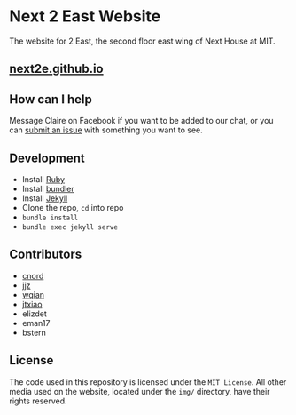 # Next 2 East Website

The website for 2 East, the second floor east wing of Next House at MIT.

## [next2e.github.io](http://next2e.github.io)

## How can I help

Message Claire on Facebook if you want to be added to our chat, or you can
[submit an issue](https://github.com/next2e/next2e.github.io/issues) with
something you want to see.

## Development

- Install [Ruby][ruby]
- Install [bundler][bundler]
- Install [Jekyll][jekyll]
- Clone the repo, `cd` into repo
- `bundle install`
- `bundle exec jekyll serve`

## Contributors

- [cnord](https://github.com/cmnord)
- [jjz](https://github.com/jenniferjzhang)
- [wqian](https://github.com/wqian94)
- [jtxiao](https://github.com/jtxiao)
- elizdet
- eman17
- bstern

## License
The code used in this repository is licensed under the `MIT License`. All
other media used on the website, located under the  `img/` directory, have
their rights reserved.

[ruby]: https://www.ruby-lang.org/en/documentation/installation/
[bundler]: http://bundler.io/
[jekyll]: https://jekyllrb.com/
